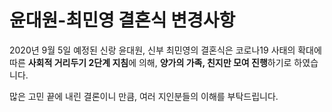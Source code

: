 # 윤대원-최민영 결혼식 변경사항

2020년 9월 5일 예정된  신랑 윤대원, 신부 최민영의 결혼식은
코로나19 사태의 확대에 따른 **사회적 거리두기 2단계 지침**에 의해,
**양가의 가족, 친지만 모여 진행**하기로 하였습니다.

많은 고민 끝에 내린 결론이니 만큼, 여러 지인분들의 이해를 부탁드립니다.









